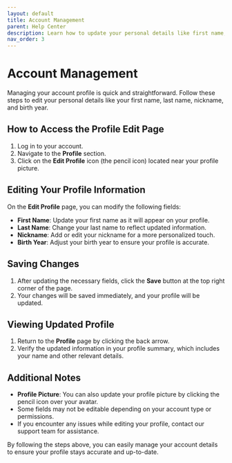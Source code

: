 ```yaml
---
layout: default
title: Account Management
parent: Help Center
description: Learn how to update your personal details like first name, last name, nickname, and birth year in your profile.
nav_order: 3
---
```


# Account Management

Managing your account profile is quick and straightforward. Follow these steps to edit your personal details like your first name, last name, nickname, and birth year.

## How to Access the Profile Edit Page
1. Log in to your account.
2. Navigate to the **Profile** section.
3. Click on the **Edit Profile** icon (the pencil icon) located near your profile picture.

## Editing Your Profile Information
On the **Edit Profile** page, you can modify the following fields:

- **First Name**: Update your first name as it will appear on your profile.
- **Last Name**: Change your last name to reflect updated information.
- **Nickname**: Add or edit your nickname for a more personalized touch.
- **Birth Year**: Adjust your birth year to ensure your profile is accurate.

## Saving Changes
1. After updating the necessary fields, click the **Save** button at the top right corner of the page.
2. Your changes will be saved immediately, and your profile will be updated.

## Viewing Updated Profile
1. Return to the **Profile** page by clicking the back arrow.
2. Verify the updated information in your profile summary, which includes your name and other relevant details.

## Additional Notes
- **Profile Picture**: You can also update your profile picture by clicking the pencil icon over your avatar.
- Some fields may not be editable depending on your account type or permissions.
- If you encounter any issues while editing your profile, contact our support team for assistance.

By following the steps above, you can easily manage your account details to ensure your profile stays accurate and up-to-date.

